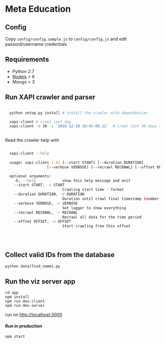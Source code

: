 # Meta Education


## Config

Copy `config/config.sample.js` to `config/config.js` and edit passord/username credentials

## Requirements 

* Python 2.7
* [Nodejs](https://nodejs.org/en/) > 6 
* Mongo > 3

## Run XAPI crawler and parser

```bash

  python setup.py install # install the crawler with dependencies

  xapi-client # crawl last day
  xapi-client -d 30 -s '2016-12-10 16:45:00.12'  # crawl last 30 days starting from Oct 12, 4:45pm
  
```

Read the crawler help with 


```bash

  xapi-client --help
  
  usage: xapi-client [-h] [--start START] [--duration DURATION]
                   [--verbose VERBOSE] [--recrawl RECRAWL] [--offset OFFSET]

  optional arguments:
    -h, --help            show this help message and exit
    --start START, -s START
                          Crawling start time - format
    --duration DURATION, -d DURATION
                          Duration until crawl final timestamp (number of days)
    --verbose VERBOSE, -v VERBOSE
                          Set logger to show everything
    --recrawl RECRAWL, -r RECRAWL
                          Recrawl all data for the time period
    --offset OFFSET, -o OFFSET
                          Start crawling from this offset

  
  
```

## Collect valid IDs from the database

```bash
python data/find_names.py
```

## Run the viz server app

```
cd app 
npm install
npm run dev-client
npm run dev-server
```

run on [http://localhost:3000](http://localhost:3000)

#### Run in production

```
npm start
```
